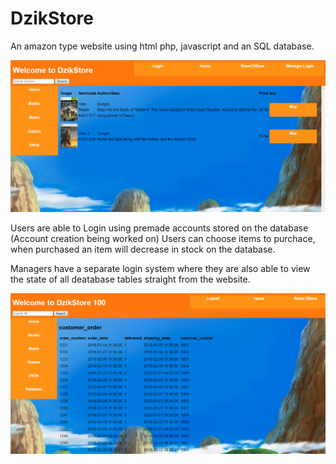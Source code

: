 # DzikStore
An amazon type website using html php, javascript and an SQL database.

![Alt text](/Images/ReadmePics/Capture.PNG?raw=true "Home page")

Users are able to Login using premade accounts stored on the database (Account creation being worked on)
Users can choose items to purchace, when purchased an item will decrease in stock on the database.

Managers have a separate login system where they are also able to view the state of all deatabase tables straight from the website.

![Alt text](/Images/ReadmePics/Capture2.PNG?raw=true "Login")

